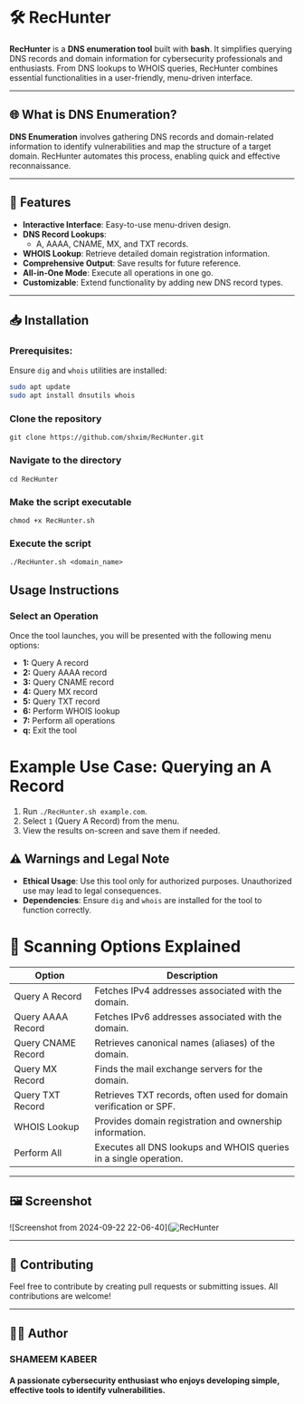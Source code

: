 # 🛠 RecHunter

**RecHunter** is a **DNS enumeration tool** built with **bash**. It simplifies querying DNS records and domain information for cybersecurity professionals and enthusiasts. From DNS lookups to WHOIS queries, RecHunter combines essential functionalities in a user-friendly, menu-driven interface.

---

## 🌐 What is DNS Enumeration?

**DNS Enumeration** involves gathering DNS records and domain-related information to identify vulnerabilities and map the structure of a target domain. RecHunter automates this process, enabling quick and effective reconnaissance.

---

## 🚀 Features

- **Interactive Interface**: Easy-to-use menu-driven design.
- **DNS Record Lookups**:
  - A, AAAA, CNAME, MX, and TXT records.
- **WHOIS Lookup**: Retrieve detailed domain registration information.
- **Comprehensive Output**: Save results for future reference.
- **All-in-One Mode**: Execute all operations in one go.
- **Customizable**: Extend functionality by adding new DNS record types.

---

## 📥 Installation

### Prerequisites:
Ensure `dig` and `whois` utilities are installed:

```bash
sudo apt update
sudo apt install dnsutils whois
```
### Clone the repository
```
git clone https://github.com/shxim/RecHunter.git
```
### Navigate to the directory
```
cd RecHunter
```
### Make the script executable
```
chmod +x RecHunter.sh
```
### Execute the script
```
./RecHunter.sh <domain_name>
```
## Usage Instructions

### Select an Operation

Once the tool launches, you will be presented with the following menu options:

- **1:** Query A record  
- **2:** Query AAAA record  
- **3:** Query CNAME record  
- **4:** Query MX record  
- **5:** Query TXT record  
- **6:** Perform WHOIS lookup  
- **7:** Perform all operations  
- **q:** Exit the tool

# Example Use Case: Querying an A Record

1. Run `./RecHunter.sh example.com`.
2. Select `1` (Query A Record) from the menu.
3. View the results on-screen and save them if needed.

## ⚠️ Warnings and Legal Note

- **Ethical Usage**: Use this tool only for authorized purposes. Unauthorized use may lead to legal consequences.
- **Dependencies**: Ensure `dig` and `whois` are installed for the tool to function correctly.

# 📄 Scanning Options Explained

| Option                | Description                                                                 |
|-----------------------|-----------------------------------------------------------------------------|
| Query A Record        | Fetches IPv4 addresses associated with the domain.                          |
| Query AAAA Record     | Fetches IPv6 addresses associated with the domain.                          |
| Query CNAME Record    | Retrieves canonical names (aliases) of the domain.                          |
| Query MX Record       | Finds the mail exchange servers for the domain.                             |
| Query TXT Record      | Retrieves TXT records, often used for domain verification or SPF.           |
| WHOIS Lookup          | Provides domain registration and ownership information.                     |
| Perform All           | Executes all DNS lookups and WHOIS queries in a single operation.           |

---

## 🖼️ Screenshot

![Screenshot from 2024-09-22 22-06-40](![RecHunter](https://github.com/user-attachments/assets/6b830370-c548-48e7-955c-d84f68a83476)

---

## 🤝 Contributing
Feel free to contribute by creating pull requests or submitting issues. All contributions are welcome!

---

## 🧑‍💻 Author
### SHAMEEM KABEER
#### A passionate cybersecurity enthusiast who enjoys developing simple, effective tools to identify vulnerabilities.





